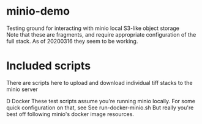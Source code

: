 # minio-demo
Testing ground for interacting with minio local S3-like object storage  
Note that these are fragments, and require appropriate configuration of the full stack. As of 20200316 they seem to be working.

# Included scripts
There are scripts here to upload and download individual tiff stacks to the minio server

D Docker
These test scripts assume you're running minio locally. For some quick configuration on that, see
See run-docker-minio.sh 
But really you're best off following minio's docker image resources. 
